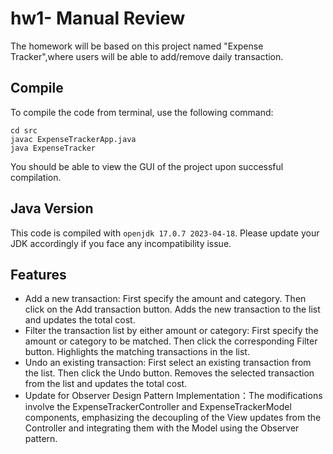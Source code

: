 # hw1- Manual Review

The homework will be based on this project named "Expense Tracker",where users will be able to add/remove daily transaction. 

## Compile

To compile the code from terminal, use the following command:
```
cd src
javac ExpenseTrackerApp.java
java ExpenseTracker
```

You should be able to view the GUI of the project upon successful compilation. 

## Java Version
This code is compiled with ```openjdk 17.0.7 2023-04-18```. Please update your JDK accordingly if you face any incompatibility issue.

## Features

* Add a new transaction: First specify the amount and category. Then click on the Add transaction button. Adds the new transaction to the list and updates the total cost.
* Filter the transaction list by either amount or category: First specify the amount or category to be matched. Then click the corresponding Filter button. Highlights the matching transactions in the list.
* Undo an existing transaction: First select an existing transaction from the list. Then click the Undo button. Removes the selected transaction from the list and updates the total cost.
* Update for Observer Design Pattern Implementation：The modifications involve the ExpenseTrackerController and ExpenseTrackerModel components, emphasizing the decoupling of the View updates from the Controller and integrating them with the Model using the Observer pattern.